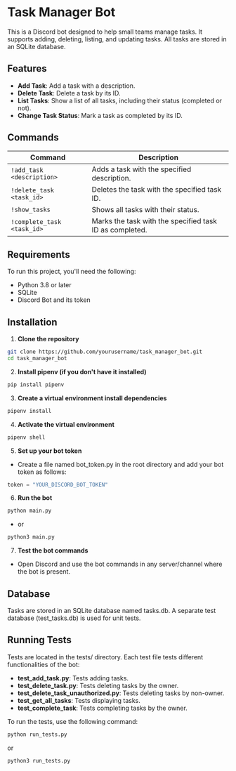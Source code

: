 # Task Manager Bot

This is a Discord bot designed to help small teams manage tasks. It supports adding, deleting, listing, and updating tasks. All tasks are stored in an SQLite database. 

## Features

- **Add Task**: Add a task with a description.
- **Delete Task**: Delete a task by its ID.
- **List Tasks**: Show a list of all tasks, including their status (completed or not).
- **Change Task Status**: Mark a task as completed by its ID.

## Commands

| Command                       | Description                                      |
|--------------------------------|--------------------------------------------------|
| `!add_task <description>`      | Adds a task with the specified description.      |
| `!delete_task <task_id>`       | Deletes the task with the specified task ID.     |
| `!show_tasks`                  | Shows all tasks with their status.               |
| `!complete_task <task_id>`     | Marks the task with the specified task ID as completed. |


## Requirements

To run this project, you'll need the following:

- Python 3.8 or later
- SQLite
- Discord Bot and its token
  
## Installation

1. **Clone the repository**

```bash
git clone https://github.com/yourusername/task_manager_bot.git
cd task_manager_bot
```

2. **Install pipenv (if you don't have it installed)**

```bash
pip install pipenv
```

3. **Create a virtual environment install dependencies**

```bash
pipenv install
```

4. **Activate the virtual environment**

```bash
pipenv shell
```

5. **Set up your bot token**

- Create a file named bot_token.py in the root directory and add your bot token as follows:

```python
token = "YOUR_DISCORD_BOT_TOKEN"
```

6. **Run the bot**

```bash
python main.py
```

- or

```bash
python3 main.py
```

7. **Test the bot commands**

- Open Discord and use the bot commands in any server/channel where the bot is present.

## Database

Tasks are stored in an SQLite database named tasks.db. A separate test database (test_tasks.db) is used for unit tests.

## Running Tests

Tests are located in the tests/ directory. Each test file tests different functionalities of the bot:

- **test_add_task.py**: Tests adding tasks.
- **test_delete_task.py**: Tests deleting tasks by the owner.
- **test_delete_task_unauthorized.py**: Tests deleting tasks by non-owner.
- **test_get_all_tasks**: Tests displaying tasks.
- **test_complete_task**: Tests completing tasks by the owner.

To run the tests, use the following command:

```bash
python run_tests.py
```

or 

```bash
python3 run_tests.py
```
